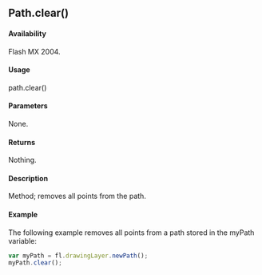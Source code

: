 ## Path.clear()

#### Availability

Flash MX 2004.

#### Usage

path.clear()

#### Parameters

None.

#### Returns

Nothing.

#### Description

Method; removes all points from the path.

#### Example

The following example removes all points from a path stored in the myPath variable:

```javascript
var myPath = fl.drawingLayer.newPath();
myPath.clear(); 

```

